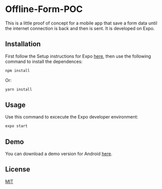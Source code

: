 # Offline-Form-POC

This is a little proof of concept for a mobile app that save a form data until the internet connection is back and then is sent. It is developed on Expo.

## Installation

First follow the Setup instructions for Expo [here](https://docs.expo.io/get-started/installation/), then use the following command to install the dependences:

```bash
npm install
```
Or:

```bash
yarn install
```

## Usage

Use this command to excecute the Expo developer environment:

```bash
expo start
```

## Demo
You can download a demo version for Android [here](https://exp-shell-app-assets.s3.us-west-1.amazonaws.com/android/%40juankbejaranoj/offline-form-poc-72541b25823f4ae193f0a1da62686ab7-signed.apk).

## License
[MIT](https://choosealicense.com/licenses/mit/)
